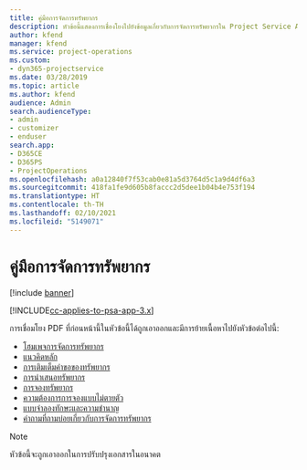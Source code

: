 ```yaml
---
title: คู่มือการจัดการทรัพยากร
description: หัวข้อนี้แสดงการเชื่องโยงไปยังข้อมูลเกี่ยวกับการจัดการทรัพยากรใน Project Service Automation
author: kfend
manager: kfend
ms.service: project-operations
ms.custom:
- dyn365-projectservice
ms.date: 03/28/2019
ms.topic: article
ms.author: kfend
audience: Admin
search.audienceType:
- admin
- customizer
- enduser
search.app:
- D365CE
- D365PS
- ProjectOperations
ms.openlocfilehash: a0a12840f7f53cab0e81a5d3764d5c1a9d4df6a3
ms.sourcegitcommit: 418fa1fe9d605b8faccc2d5dee1b04b4e753f194
ms.translationtype: HT
ms.contentlocale: th-TH
ms.lasthandoff: 02/10/2021
ms.locfileid: "5149071"
---
```

# <a name="resource-management-guide"></a>คู่มือการจัดการทรัพยากร

[!include [banner](../../includes/psa-now-project-operations.md)]

[!INCLUDE[cc-applies-to-psa-app-3.x](../../includes/cc-applies-to-psa-app-3x.md)]

การเชื่อมโยง PDF ที่ก่อนหน้านี้ในหัวข้อนี้ได้ถูกเอาออกและมีการย้ายเนื้อหาไปยังหัวข้อต่อไปนี้:

- [โฮมเพจการจัดการทรัพยากร](../resource-management-home-page.md)
- [แนวคิดหลัก](../reports-key-concepts.md)
- [การเติมเต็มคำขอของทรัพยากร](../resource-management-fulfill-requests.md)
- [การนำเสนอทรัพยากร](../resource-management-propose-resources.md)
- [การจองทรัพยากร](../resource-management-book-resources-scheduleboard.md)
- [ความต้องการการจองแบบไม่ตายตัว](../resource-management-softbook-requirements.md)
- [แบบจำลองทักษะและความชำนาญ](../resource-management-skills-proficiency.md)
- [คำถามที่ถามบ่อยเกี่ยวกับการจัดการทรัพยากร](../resource-management-faq.md)

> [!NOTE]
> หัวข้อนี้จะถูกเอาออกในการปรับปรุงเอกสารในอนาคต 
